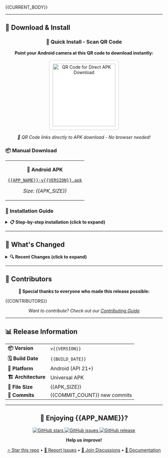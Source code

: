 {{CURRENT_BODY}}

---

## 📱 Download & Install

<div align="center">

### 🚀 Quick Install - Scan QR Code

**Point your Android camera at this QR code to download instantly:**

<img src="data:image/png;base64,{{QR_BASE64}}" alt="QR Code for Direct APK Download" width="200" height="200" style="border: 2px solid #e1e4e8; border-radius: 8px; padding: 10px; background: white;">

*📲 QR Code links directly to APK download - No browser needed!*

</div>

### 📦 Manual Download

<table>
<tr>
<td align="center">

**📱 Android APK**

[`{{APP_NAME}}-v{{VERSION}}.apk`](https://github.com/{{REPOSITORY}}/releases/download/v{{VERSION}}/DreamStream-v{{VERSION}}.apk)

*Size: {{APK_SIZE}}*

</td>
</tr>
</table>

### 🔧 Installation Guide

<details>
<summary><strong>📋 Step-by-step installation (click to expand)</strong></summary>

#### Method 1: QR Code (Recommended)
1. **Open Camera**: Use your Android device's camera app
2. **Scan QR Code**: Point camera at the QR code above
3. **Tap Notification**: Tap the download notification that appears
4. **Install**: Follow the installation prompts

#### Method 2: Manual Download
1. **Enable Unknown Sources**: 
   - Go to `Settings` → `Security` → Enable `Unknown Sources`
   - Or `Settings` → `Apps` → `Special Access` → `Install Unknown Apps`
2. **Download APK**: Click the download link above
3. **Install**: Tap the downloaded file and follow prompts
4. **Launch**: Find "{{APP_NAME}}" in your app drawer

#### ⚠️ Security Note
This APK is built and signed by our automated CI/CD pipeline. Always download from official GitHub releases.

</details>

---

## 📝 What's Changed

<details>
<summary><strong>🔍 Recent Changes (click to expand)</strong></summary>

{{CHANGELOG}}

*[View full changelog](https://github.com/{{REPOSITORY}}/compare/{{PREVIOUS_TAG}}...v{{VERSION}})*

</details>

---

## 👥 Contributors

<div align="center">

**🙏 Special thanks to everyone who made this release possible:**

</div>

{{CONTRIBUTORS}}

<div align="center">

*Want to contribute? Check out our [Contributing Guide](https://github.com/{{REPOSITORY}}/blob/main/CONTRIBUTING.md)*

</div>

---

## 📊 Release Information

<table>
<tr>
<td><strong>📦 Version</strong></td>
<td><code>v{{VERSION}}</code></td>
</tr>
<tr>
<td><strong>🗓️ Build Date</strong></td>
<td><code>{{BUILD_DATE}}</code></td>
</tr>
<tr>
<td><strong>📱 Platform</strong></td>
<td>Android (API 21+)</td>
</tr>
<tr>
<td><strong>🏗️ Architecture</strong></td>
<td>Universal APK</td>
</tr>
<tr>
<td><strong>📏 File Size</strong></td>
<td>{{APK_SIZE}}</td>
</tr>
<tr>
<td><strong>🔄 Commits</strong></td>
<td>{{COMMIT_COUNT}} new commits</td>
</tr>
</table>

---

<div align="center">

## 🌟 Enjoying {{APP_NAME}}?

<a href="https://github.com/{{REPOSITORY}}">
  <img src="https://img.shields.io/github/stars/{{REPOSITORY}}?style=social" alt="GitHub stars">
</a>
<a href="https://github.com/{{REPOSITORY}}/issues">
  <img src="https://img.shields.io/github/issues/{{REPOSITORY}}" alt="GitHub issues">
</a>
<a href="https://github.com/{{REPOSITORY}}/releases">
  <img src="https://img.shields.io/github/v/release/{{REPOSITORY}}" alt="GitHub release">
</a>

**Help us improve!**

[⭐ Star this repo](https://github.com/{{REPOSITORY}}) • [🐛 Report Issues](https://github.com/{{REPOSITORY}}/issues) • [💬 Join Discussions](https://github.com/{{REPOSITORY}}/discussions) • [📖 Documentation](https://github.com/{{REPOSITORY}}/wiki)

</div>